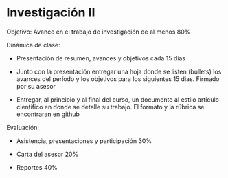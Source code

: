 # Investigación II


Objetivo: Avance en el trabajo de investigación de al menos 80%



Dinámica de clase:

* Presentación de resumen, avances y objetivos cada 15 días


* Junto con la presentación entregar una hoja donde se listen (bullets) los avances del período
y los objetivos para los siguientes 15 dias. Firmado por su asesor


* Entregar, al principio y al final del curso, un documento al estilo artículo científico en donde se detalle su trabajo.
El formato y la rúbrica se encontraran en github

Evaluación:


* Asistencia, presentaciones y participación 30%


* Carta del asesor 20%


* Reportes 40%
